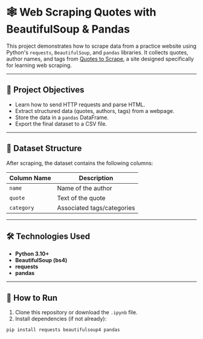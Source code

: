 # 🕸️ Web Scraping Quotes with BeautifulSoup & Pandas

This project demonstrates how to scrape data from a practice website using Python's `requests`, `BeautifulSoup`, and `pandas` libraries. It collects quotes, author names, and tags from [Quotes to Scrape](http://quotes.toscrape.com), a site designed specifically for learning web scraping.

---

## 📌 Project Objectives

- Learn how to send HTTP requests and parse HTML.
- Extract structured data (quotes, authors, tags) from a webpage.
- Store the data in a `pandas` DataFrame.
- Export the final dataset to a CSV file.

---

## 📂 Dataset Structure

After scraping, the dataset contains the following columns:

| Column Name | Description                      |
|-------------|----------------------------------|
| `name`      | Name of the author               |
| `quote`     | Text of the quote                |
| `category`  | Associated tags/categories       |

---

## 🛠️ Technologies Used

- **Python 3.10+**
- **BeautifulSoup (bs4)**
- **requests**
- **pandas**

---

## 🚀 How to Run

1. Clone this repository or download the `.ipynb` file.
2. Install dependencies (if not already):

```bash
pip install requests beautifulsoup4 pandas
